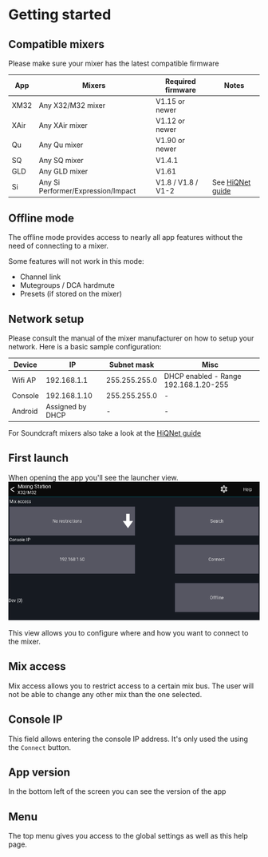 # Getting started

## Compatible mixers
Please make sure your mixer has the latest compatible firmware

| App | Mixers | Required firmware | Notes | 
| -- | -- | -- | -- |
| XM32 | Any X32/M32 mixer | V1.15 or newer | |
| XAir | Any XAir mixer | V1.12 or newer | |
| Qu | Any Qu mixer | V1.90 or newer | |
| SQ | Any SQ mixer | V1.4.1 | |
| GLD | Any GLD mixer | V1.61 | |
| Si | Any Si Performer/Expression/Impact | V1.8 / V1.8 / V1-2 | See [HiQNet guide](soundcraft/hiqnet.md)


## Offline mode
The offline mode provides access to nearly all app features without
the need of connecting to a mixer.

Some features will not work in this mode:

- Channel link
- Mutegroups / DCA hardmute
- Presets (if stored on the mixer)

## Network setup
Please consult the manual of the mixer manufacturer on how to setup your network.
Here is a basic sample configuration:

| Device | IP | Subnet mask | Misc | 
| -- | -- | -- | -- |
| Wifi AP | 192.168.1.1 | 255.255.255.0 | DHCP enabled - Range 192.168.1.20-255 |
| Console | 192.168.1.10 | 255.255.255.0 | - | 
| Android | Assigned by DHCP | - | - |

For Soundcraft mixers also take a look at the [HiQNet guide](soundcraft/hiqnet.md)


## First launch

When opening the app you'll see the launcher view.
![Launcher](img/launcher.png)

This view allows you to configure where and how you want to connect to the mixer.

## Mix access
Mix access allows you to restrict access to a certain mix bus. The user will not be able to change any other mix than the one selected.

## Console IP
This field allows entering the console IP address. It's only used the using the `Connect` button.

## App version
In the bottom left of the screen you can see the version of the app

## Menu
The top menu gives you access to the global settings as well as this help page.
